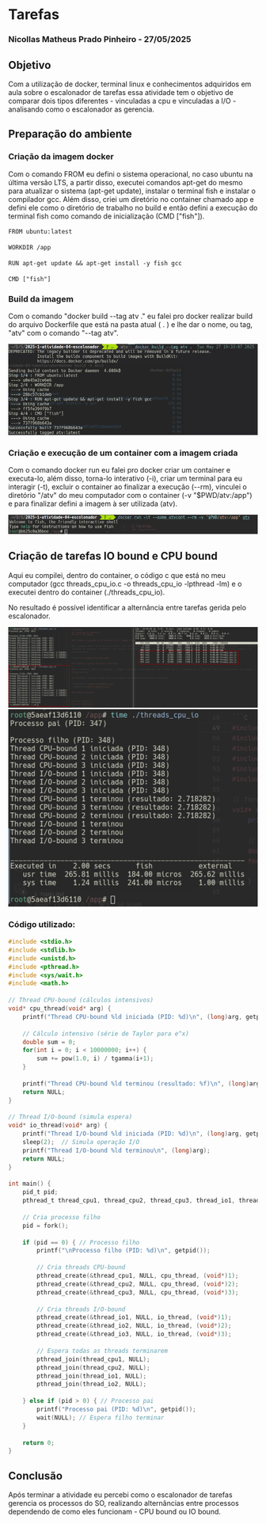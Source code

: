 # Tarefas

### Nicollas Matheus Prado Pinheiro - 27/05/2025

## Objetivo

Com a utilização de docker, terminal linux e conhecimentos adquiridos em aula sobre o escalonador de tarefas essa atividade tem o objetivo de comparar dois tipos diferentes - vinculadas a cpu e vinculadas a I/O - analisando como o escalonador as gerencia.

## Preparação do ambiente

### Criação da imagem docker

Com o comando FROM eu defini o sistema operacional, no caso ubuntu na última versão LTS, a partir disso, executei comandos apt-get do mesmo para atualizar o sistema (apt-get update), instalar o terminal fish e instalar o compilador gcc. Além disso, criei um diretório no container chamado app e defini ele como o diretório de trabalho no build e então defini a execução do terminal fish como comando de inicialização (CMD ["fish"]).

```DOCKER
FROM ubuntu:latest

WORKDIR /app

RUN apt-get update && apt-get install -y fish gcc

CMD ["fish"]
```

### Build da imagem

Com o comando "docker build --tag atv ." eu falei pro docker realizar build do arquivo Dockerfile que está na pasta atual ( . ) e lhe dar o nome, ou tag, "atv" com o comando "--tag atv".

![dockerBuild](images/DockerBuild.png)

### Criação e execução de um container com a imagem criada

Com o comando docker run eu falei pro docker criar um container e executa-lo, além disso, torna-lo interativo (-i), criar um terminal para eu interagir (-t), excluir o container ao finalizar a execução (--rm), vinculei o diretório "/atv" do meu computador com o container (-v "$PWD/atv:/app") e para finalizar defini a imagem à ser utilizada (atv).

![dockerRun](images/DockerRun.png)

## Criação de tarefas IO bound e CPU bound

Aqui eu compilei, dentro do container, o código c que está no meu computador (gcc threads_cpu_io.c -o threads_cpu_io -lpthread -lm) e o executei dentro do container (./threads_cpu_io).

No resultado é possível identificar a alternância entre tarefas gerida pelo escalonador.

![ProgramExec](images/ProgramExec.png)
![TempoExec](images/TempoExec.png)

### Código utilizado:

```C
#include <stdio.h>
#include <stdlib.h>
#include <unistd.h>
#include <pthread.h>
#include <sys/wait.h>
#include <math.h>

// Thread CPU-bound (cálculos intensivos)
void* cpu_thread(void* arg) {
    printf("Thread CPU-bound %ld iniciada (PID: %d)\n", (long)arg, getpid());

    // Cálculo intensivo (série de Taylor para e^x)
    double sum = 0;
    for(int i = 0; i < 10000000; i++) {
        sum += pow(1.0, i) / tgamma(i+1);
    }

    printf("Thread CPU-bound %ld terminou (resultado: %f)\n", (long)arg, sum);
    return NULL;
}

// Thread I/O-bound (simula espera)
void* io_thread(void* arg) {
    printf("Thread I/O-bound %ld iniciada (PID: %d)\n", (long)arg, getpid());
    sleep(2);  // Simula operação I/O
    printf("Thread I/O-bound %ld terminou\n", (long)arg);
    return NULL;
}

int main() {
    pid_t pid;
    pthread_t thread_cpu1, thread_cpu2, thread_cpu3, thread_io1, thread_io2, thread_io3;

    // Cria processo filho
    pid = fork();

    if (pid == 0) { // Processo filho
        printf("\nProcesso filho (PID: %d)\n", getpid());

        // Cria threads CPU-bound
        pthread_create(&thread_cpu1, NULL, cpu_thread, (void*)1);
        pthread_create(&thread_cpu2, NULL, cpu_thread, (void*)2);
        pthread_create(&thread_cpu3, NULL, cpu_thread, (void*)3);

        // Cria threads I/O-bound
        pthread_create(&thread_io1, NULL, io_thread, (void*)1);
        pthread_create(&thread_io2, NULL, io_thread, (void*)2);
        pthread_create(&thread_io3, NULL, io_thread, (void*)3);

        // Espera todas as threads terminarem
        pthread_join(thread_cpu1, NULL);
        pthread_join(thread_cpu2, NULL);
        pthread_join(thread_io1, NULL);
        pthread_join(thread_io2, NULL);

    } else if (pid > 0) { // Processo pai
        printf("Processo pai (PID: %d)\n", getpid());
        wait(NULL); // Espera filho terminar
    }

    return 0;
}
```

## Conclusão

Após terminar a atividade eu percebi como o escalonador de tarefas gerencia os processos do SO, realizando alternâncias entre processos dependendo de como eles funcionam - CPU bound ou IO bound.
